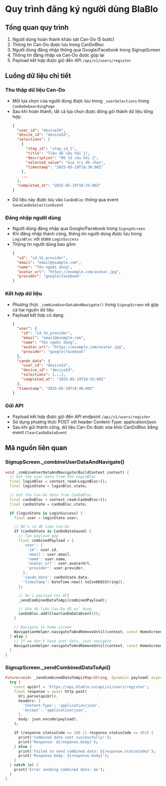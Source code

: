 # Quy trình đăng ký người dùng BlaBlo

## Tổng quan quy trình

1. Người dùng hoàn thành khảo sát Can-Do (5 bước)
2. Thông tin Can-Do được lưu trong CanDoBloc
3. Người dùng đăng nhập thông qua Google/Facebook trong SignupScreen
4. Thông tin đăng nhập và Can-Do được gộp lại
5. Payload kết hợp được gửi đến API `/api/v1/users/register`

## Luồng dữ liệu chi tiết

### Thu thập dữ liệu Can-Do
- Mỗi lựa chọn của người dùng được lưu trong `_userSelections` trong `CanDoOnboardingPage`
- Sau khi hoàn thành, tất cả lựa chọn được đóng gói thành dữ liệu tổng hợp:
  ```json
  {
    "user_id": "deviceId",
    "device_id": "deviceId",
    "selections": [
      {
        "step_id": "step_id_1",
        "title": "Tiêu đề câu hỏi 1",
        "description": "Mô tả câu hỏi 1",
        "selected_value": "Giá trị đã chọn",
        "timestamp": "2025-05-19T10:30:00Z"
      },
      ...
    ],
    "completed_at": "2025-05-19T10:35:00Z"
  }
  ```
- Dữ liệu này được lưu vào `CanDoBloc` thông qua event `SaveCanDoSelectionEvent`

### Đăng nhập người dùng
- Người dùng đăng nhập qua Google/Facebook trong `SignupScreen`
- Khi đăng nhập thành công, thông tin người dùng được lưu trong `LoginBloc` với state `LoginSuccess`
- Thông tin người dùng bao gồm:
  ```json
  {
    "id": "id_từ_provider",
    "email": "email@example.com",
    "name": "Tên người dùng",
    "avatar_url": "https://example.com/avatar.jpg",
    "provider": "google|facebook"
  }
  ```

### Kết hợp dữ liệu
- Phương thức `_combineUserDataAndNavigate()` trong `SignupScreen` sẽ gộp cả hai nguồn dữ liệu
- Payload kết hợp có dạng:
  ```json
  {
    "user": {
      "id": "id_từ_provider",
      "email": "email@example.com",
      "name": "Tên người dùng",
      "avatar_url": "https://example.com/avatar.jpg",
      "provider": "google|facebook"
    },
    "cando_data": {
      "user_id": "deviceId",
      "device_id": "deviceId",
      "selections": [...],
      "completed_at": "2025-05-19T10:35:00Z"
    },
    "timestamp": "2025-05-19T10:40:00Z"
  }
  ```

### Gửi API
- Payload kết hợp được gửi đến API endpoint `/api/v1/users/register`
- Sử dụng phương thức POST với header Content-Type: application/json
- Sau khi gửi thành công, dữ liệu Can-Do được xóa khỏi CanDoBloc bằng event `ClearCanDoDataEvent`

## Mã nguồn liên quan

### SignupScreen._combineUserDataAndNavigate()
```dart
void _combineUserDataAndNavigate(BuildContext context) {
  // Get the user data from the LoginBloc
  final loginBloc = context.read<LoginBloc>();
  final loginState = loginBloc.state;

  // Get the Can-Do data from CanDoBloc
  final canDoBloc = context.read<CanDoBloc>();
  final canDoState = canDoBloc.state;

  if (loginState is LoginSuccess) {
    final user = loginState.user;

    // Nếu có dữ liệu Can-Do
    if (canDoState is CanDoDataSaved) {
      // Tạo payload gộp
      final combinedPayload = {
        'user': {
          'id': user.id,
          'email': user.email,
          'name': user.name,
          'avatar_url': user.avatarUrl,
          'provider': user.provider,
        },
        'cando_data': canDoState.data,
        'timestamp': DateTime.now().toIso8601String(),
      };

      // Gửi payload tới API
      _sendCombinedDataToApi(combinedPayload);

      // Xóa dữ liệu Can-Do đã sử dụng
      canDoBloc.add(ClearCanDoDataEvent());
    }

    // Navigate to home screen
    NavigationHelper.navigateToAndRemoveUntil(context, const HomeScreen());
  } else {
    // If we don't have user data, just navigate
    NavigationHelper.navigateToAndRemoveUntil(context, const HomeScreen());
  }
}
```

### SignupScreen._sendCombinedDataToApi()
```dart
Future<void> _sendCombinedDataToApi(Map<String, dynamic> payload) async {
  try {
    const apiUrl = 'https://api.blablo.co/api/v1/users/register';
    final response = await http.post(
      Uri.parse(apiUrl),
      headers: {
        'Content-Type': 'application/json',
        'Accept': 'application/json',
      },
      body: json.encode(payload),
    );

    if (response.statusCode == 200 || response.statusCode == 201) {
      print('Combined data sent successfully!');
      print('Response: ${response.body}');
    } else {
      print('Failed to send combined data: ${response.statusCode}');
      print('Response body: ${response.body}');
    }
  } catch (e) {
    print('Error sending combined data: $e');
  }
}
```
